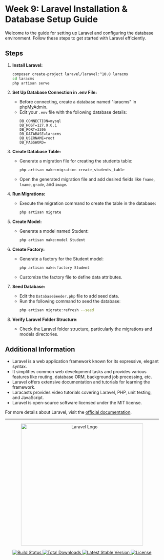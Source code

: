# Week 9: Laravel Installation & Database Setup Guide

Welcome to the guide for setting up Laravel and configuring the database environment. Follow these steps to get started with Laravel efficiently.

## Steps

1. **Install Laravel:**

    ```bash
    composer create-project laravel/laravel:^10.0 laracms
    cd laracms
    php artisan serve
    ```

2. **Set Up Database Connection in .env File:**

    - Before connecting, create a database named "laracms" in phpMyAdmin.
    - Edit your `.env` file with the following database details:
        ```dotenv
        DB_CONNECTION=mysql
        DB_HOST=127.0.0.1
        DB_PORT=3306
        DB_DATABASE=laracms
        DB_USERNAME=root
        DB_PASSWORD=
        ```

3. **Create Database Table:**

    - Generate a migration file for creating the students table:
        ```bash
        php artisan make:migration create_students_table
        ```
    - Open the generated migration file and add desired fields like `fname`, `lname`, `grade`, and `image`.

4. **Run Migrations:**

    - Execute the migration command to create the table in the database:
        ```bash
        php artisan migrate
        ```

5. **Create Model:**

    - Generate a model named Student:
        ```bash
        php artisan make:model Student
        ```

6. **Create Factory:**

    - Generate a factory for the Student model:
        ```bash
        php artisan make:factory Student
        ```
    - Customize the factory file to define data attributes.

7. **Seed Database:**

    - Edit the `DatabaseSeeder.php` file to add seed data.
    - Run the following command to seed the database:
        ```bash
        php artisan migrate:refresh --seed
        ```

8. **Verify Laravel Folder Structure:**
    - Check the Laravel folder structure, particularly the migrations and models directories.

## Additional Information

-   Laravel is a web application framework known for its expressive, elegant syntax.
-   It simplifies common web development tasks and provides various features like routing, database ORM, background job processing, etc.
-   Laravel offers extensive documentation and tutorials for learning the framework.
-   Laracasts provides video tutorials covering Laravel, PHP, unit testing, and JavaScript.
-   Laravel is open-source software licensed under the MIT license.

For more details about Laravel, visit the [official documentation](https://laravel.com/docs).

---

<p align="center">
    <a href="https://laravel.com" target="_blank">
        <img src="https://raw.githubusercontent.com/laravel/art/master/logo-lockup/5%20SVG/2%20CMYK/1%20Full%20Color/laravel-logolockup-cmyk-red.svg" width="400" alt="Laravel Logo">
    </a>
</p>

<p align="center">
    <a href="https://github.com/laravel/framework/actions">
        <img src="https://github.com/laravel/framework/workflows/tests/badge.svg" alt="Build Status">
    </a>
    <a href="https://packagist.org/packages/laravel/framework">
        <img src="https://img.shields.io/packagist/dt/laravel/framework" alt="Total Downloads">
    </a>
    <a href="https://packagist.org/packages/laravel/framework">
        <img src="https://img.shields.io/packagist/v/laravel/framework" alt="Latest Stable Version">
    </a>
    <a href="https://packagist.org/packages/laravel/framework">
        <img src="https://img.shields.io/packagist/l/laravel/framework" alt="License">
    </a>
</p>
